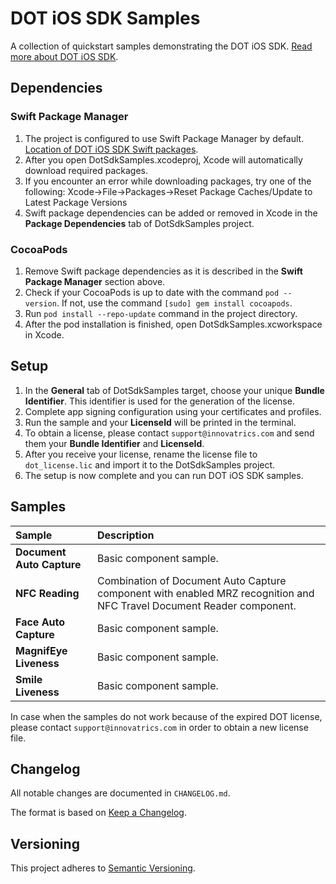 # DOT iOS SDK Samples

A collection of quickstart samples demonstrating the DOT iOS SDK. [Read more about DOT iOS SDK](https://developers.innovatrics.com/digital-onboarding/technical/ios-development/).

## Dependencies

### Swift Package Manager
1. The project is configured to use Swift Package Manager by default. [Location of DOT iOS SDK Swift packages](https://github.com/innovatrics/dot-ios-sdk-spm.git).
1. After you open DotSdkSamples.xcodeproj, Xcode will automatically download required packages.
1. If you encounter an error while downloading packages, try one of the following: Xcode->File->Packages->Reset Package Caches/Update to Latest Package Versions 
1. Swift package dependencies can be added or removed in Xcode in the **Package Dependencies** tab of DotSdkSamples project.

### CocoaPods
1. Remove Swift package dependencies as it is described in the **Swift Package Manager** section above.
1. Check if your CocoaPods is up to date with the command `pod --version`. If not, use the command `[sudo] gem install cocoapods`.
1. Run `pod install --repo-update` command in the project directory.
1. After the pod installation is finished, open DotSdkSamples.xcworkspace in Xcode.

## Setup

1. In the **General** tab of DotSdkSamples target, choose your unique **Bundle Identifier**. This identifier is used for the generation of the license.
1. Complete app signing configuration using your certificates and profiles.
1. Run the sample and your **LicenseId** will be printed in the terminal.
1. To obtain a license, please contact `support@innovatrics.com` and send them your **Bundle Identifier** and **LicenseId**.
1. After you receive your license, rename the license file to `dot_license.lic` and import it to the DotSdkSamples project.
1. The setup is now complete and you can run DOT iOS SDK samples.

## Samples

| Sample                    | Description                                                                                                           |
|:--------------------------|:----------------------------------------------------------------------------------------------------------------------|
| **Document Auto Capture** | Basic component sample.                                                                                               |
| **NFC Reading**           | Combination of Document Auto Capture component with enabled MRZ recognition and NFC Travel Document Reader component. |
| **Face Auto Capture**     | Basic component sample.                                                                                               |
| **MagnifEye Liveness**    | Basic component sample.                                                                                               |
| **Smile Liveness**        | Basic component sample.                                                                                               |

In case when the samples do not work because of the expired DOT license, please contact `support@innovatrics.com` in order to obtain a new license file.

## Changelog

All notable changes are documented in `CHANGELOG.md`.

The format is based on [Keep a Changelog](https://keepachangelog.com/en/1.0.0/).

## Versioning

This project adheres to [Semantic Versioning](https://semver.org/spec/v2.0.0.html).
